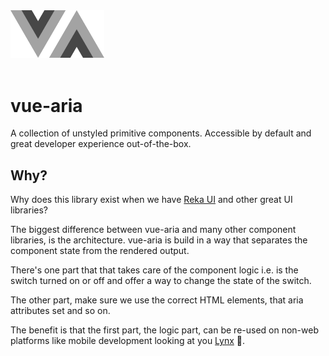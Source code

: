 <img src="./assets/vue-aria-logo.png" alt="vue-aria logo" width="150px" />

<br />
<br />

# vue-aria

A collection of unstyled primitive components. Accessible by default and great
developer experience out-of-the-box.

## Why?

Why does this library exist when we have [Reka UI](https://reka-ui.com/) and other great UI libraries?

The biggest difference between vue-aria and many other component libraries, is the architecture. vue-aria
is build in a way that separates the component state from the rendered output.

There's one part that that takes care of the component logic i.e. is the switch turned on or off and offer
a way to change the state of the switch.

The other part, make sure we use the correct HTML elements, that aria attributes set and so on.

The benefit is that the first part, the logic part, can be re-used on non-web platforms like mobile development
looking at you [Lynx](https://lynxjs.org/) 👀.
